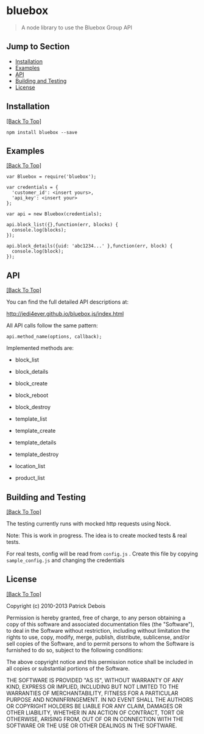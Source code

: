 # bluebox 

> A node library to use the Bluebox Group API

## Jump to Section

* [Installation](#installation)
* [Examples](#examples)
* [API](#api)
* [Building and Testing](#building-and-testing)
* [License](#license)

## Installation
[[Back To Top]](#jump-to-section)

    npm install bluebox --save


## Examples
[[Back To Top]](#jump-to-section)

    var Bluebox = require('bluebox');

    var credentials = {
      'customer_id': <insert yours>,
      'api_key': <insert your>
    };

    var api = new Bluebox(credentials);

    api.block_list({},function(err, blocks) {
      console.log(blocks);
    });

    api.block_details({uid: 'abc1234...' },function(err, block) {
      console.log(block);
    });


## API
[[Back To Top]](#jump-to-section)

You can find the full detailed API descriptions at:

<http://jedi4ever.github.io/bluebox.js/index.html>

All API calls follow the same pattern:

    api.method_name(options, callback);

Implemented methods are:

- block_list
- block_details
- block_create
- block_reboot
- block_destroy

- template_list
- template_create
- template_details
- template_destroy

- location_list

- product_list


## Building and Testing
[[Back To Top]](#jump-to-section)

The testing currently runs with mocked http requests using Nock.

Note: This is work in progress. The idea is to create mocked tests & real tests.

For real tests, config will be read from `config.js` .
Create this file by copying `sample_config.js` and changing the credentials


## License
[[Back To Top]](#jump-to-section)

Copyright (c) 2010-2013 Patrick Debois

Permission is hereby granted, free of charge, to any person obtaining a copy
of this software and associated documentation files (the "Software"), to deal
in the Software without restriction, including without limitation the rights
to use, copy, modify, merge, publish, distribute, sublicense, and/or sell
copies of the Software, and to permit persons to whom the Software is
furnished to do so, subject to the following conditions:

The above copyright notice and this permission notice shall be included in
all copies or substantial portions of the Software.

THE SOFTWARE IS PROVIDED "AS IS", WITHOUT WARRANTY OF ANY KIND, EXPRESS OR
IMPLIED, INCLUDING BUT NOT LIMITED TO THE WARRANTIES OF MERCHANTABILITY,
FITNESS FOR A PARTICULAR PURPOSE AND NONINFRINGEMENT. IN NO EVENT SHALL THE
AUTHORS OR COPYRIGHT HOLDERS BE LIABLE FOR ANY CLAIM, DAMAGES OR OTHER
LIABILITY, WHETHER IN AN ACTION OF CONTRACT, TORT OR OTHERWISE, ARISING FROM,
OUT OF OR IN CONNECTION WITH THE SOFTWARE OR THE USE OR OTHER DEALINGS IN
THE SOFTWARE.


